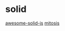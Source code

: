 # solid

[awesome-solid-js](https://github.com/one-aalam/awesome-solid-js)
[mitosis](https://github.com/BuilderIO/mitosis)
